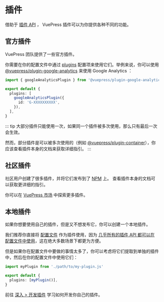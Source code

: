 # 插件

借助于 [插件 API](../reference/plugin-api.md) ， VuePress 插件可以为你提供各种不同的功能。

## 官方插件

VuePress 团队提供了一些官方插件。

你需要在你的配置文件中通过 [plugins](../reference/config.md#plugins) 配置项来使用它们。举例来说，你可以使用 [@vuepress/plugin-google-analytics](https://ecosystem.vuejs.press/zh/plugins/google-analytics.html) 来使用 Google Analytics ：

```ts
import { googleAnalyticsPlugin } from '@vuepress/plugin-google-analytics'

export default {
  plugins: [
    googleAnalyticsPlugin({
      id: 'G-XXXXXXXXXX',
    }),
  ],
}
```

::: tip
大部分插件只能使用一次，如果同一个插件被多次使用，那么只有最后一次会生效。

然而，部分插件是可以被多次使用的（例如 [@vuepress/plugin-container](https://ecosystem.vuejs.press/zh/plugins/container.html)），你应该查看插件本身的文档来获取详细指引。
:::

## 社区插件

社区用户创建了很多插件，并将它们发布到了 [NPM](https://www.npmjs.com/search?q=keywords:vuepress-plugin) 上。 查看插件本身的文档可以获取更详细的指引。

你可以在 [VuePress 市场](https://marketplace.vuejs.press/) 中探索更多插件。

## 本地插件

如果你想要使用自己的插件，但是又不想发布它，你可以创建一个本地插件。

我们推荐你直接将 [配置文件](./configuration.md#配置文件) 作为插件使用，因为 [几乎所有的插件 API 都可以在配置文件中使用](../reference/config.md#插件-api)，这在绝大多数场景下都更为方便。

但是如果你在配置文件中要做的事情太多了，你可以考虑将它们提取到单独的插件中，然后在你的配置文件中使用它们：

```ts
import myPlugin from './path/to/my-plugin.js'

export default {
  plugins: [myPlugin()],
}
```

前往 [深入 > 开发插件](../advanced/plugin.md) 学习如何开发你自己的插件。
